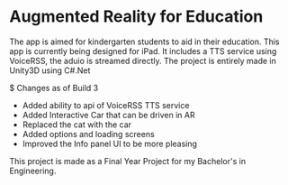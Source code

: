 # Augmented Reality for Education
 The app is aimed for kindergarten students to aid in their education. This app is currently being designed for 
 iPad. It includes a TTS service using VoiceRSS, the aduio is streamed directly.
 The project is entirely made in Unity3D using C#.Net
 
$ Changes as of Build 3
  - Added ability to api of VoiceRSS TTS service
  - Added Interactive Car that can be driven in AR
  - Replaced the cat with the car
  - Added options and loading screens
  - Improved the Info panel UI to be more pleasing
 
 
 This project is made as a Final Year Project for my Bachelor's in Engineering.
